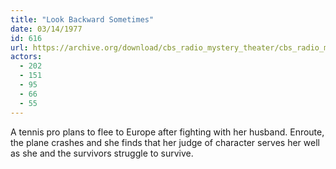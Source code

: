 ```yaml
---
title: "Look Backward Sometimes"
date: 03/14/1977
id: 616
url: https://archive.org/download/cbs_radio_mystery_theater/cbs_radio_mystery_theater-0601-0650.zip/cbs_radio_mystery_theater-0601-0650%2Fcbsrmt_0616_look_backward_sometimes.mp3
actors:
  - 202
  - 151
  - 95
  - 66
  - 55
---
```

A tennis pro plans to flee to Europe after fighting with her husband. Enroute, the plane crashes and she finds that her judge of character serves her well as she and the survivors struggle to survive.